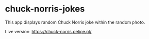 # chuck-norris-jokes
This app displays random Chuck Norris joke within the random photo.

Live version: https://chuck-norris.pelipe.pl/
